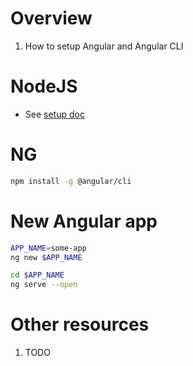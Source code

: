 # Overview
1. How to setup Angular and Angular CLI


# NodeJS
- See [setup doc](../setup.node.md)


# NG
```bash
npm install -g @angular/cli
```


# New Angular app
```bash
APP_NAME=some-app
ng new $APP_NAME

cd $APP_NAME
ng serve --open
```


# Other resources
1. TODO
